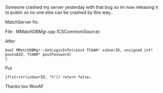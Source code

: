 Someone crashed my server yesterday with that bug so im now releasing it to public so no one else can be crashed by this way..


MatchServer fix:

File : MMatchDBMgr.cpp (CSCommon\Source)




After

    bool MMatchDBMgr::GetLoginInfo(const TCHAR* szUserID, unsigned int* poutnAID, TCHAR* poutPassword)
    {

Put

    if(strstr(szUserID, "%")) return false;
    
Thanks too WooAF
